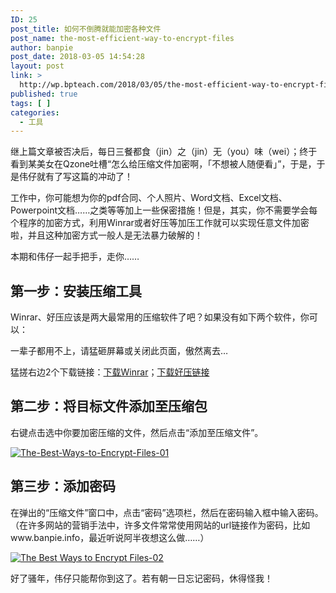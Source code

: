```yaml
---
ID: 25
post_title: 如何不倒腾就能加密各种文件
post_name: the-most-efficient-way-to-encrypt-files
author: banpie
post_date: 2018-03-05 14:54:28
layout: post
link: >
  http://wp.bpteach.com/2018/03/05/the-most-efficient-way-to-encrypt-files/
published: true
tags: [ ]
categories:
  - 工具
---
```

继上篇文章被否决后，每日三餐都食（jin）之（jin）无（you）味（wei）；终于看到某美女在Qzone吐槽“怎么给压缩文件加密啊，「不想被人随便看」”，于是，于是伟仔就有了写这篇的冲动了！

工作中，你可能想为你的pdf合同、个人照片、Word文档、Excel文档、Powerpoint文档……之类等等加上一些保密措施！但是，其实，你不需要学会每个程序的加密方式，利用Winrar或者好压等加压工作就可以实现任意文件加密啦，并且这种加密方式一般人是无法暴力破解的！

本期和伟仔一起手把手，走你……

## 第一步：安装压缩工具

Winrar、好压应该是两大最常用的压缩软件了吧？如果没有如下两个软件，你可以：

一辈子都用不上，请猛砸屏幕或关闭此页面，傲然离去…

猛搓右边2个下载链接：[下载Winrar][1]；[下载好压链接][2]

## 第二步：将目标文件添加至压缩包

右键点击选中你要加密压缩的文件，然后点击“添加至压缩文件”。

[![The-Best-Ways-to-Encrypt-Files-01][3]][3]

## 第三步：添加密码

在弹出的“压缩文件”窗口中，点击“密码”选项栏，然后在密码输入框中输入密码。（在许多网站的营销手法中，许多文件常常使用网站的url链接作为密码，比如www.banpie.info，最近听说阿半夜想这么做……）

[![The Best Ways to Encrypt Files-02][4]][4]

好了骚年，伟仔只能帮你到这了。若有朝一日忘记密码，休得怪我！

 [1]: http://w.x.baidu.com/alading/anquan_soft_down_all/10849
 [2]: http://w.x.baidu.com/alading/anquan_soft_down_all/13643
 [3]: http://7arnhx.com1.z0.glb.clouddn.com/wp-content/uploads/2014/01/The-Best-Ways-to-Encrypt-Files-01.jpg
 [4]: http://7arnhx.com1.z0.glb.clouddn.com/wp-content/uploads/2014/01/The-Best-Ways-to-Encrypt-Files-02.png